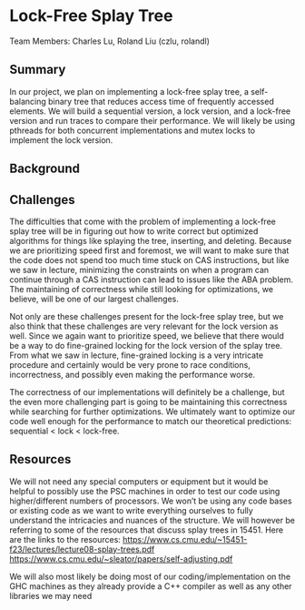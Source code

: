 # Lock-Free Splay Tree 

Team Members: Charles Lu, Roland Liu (czlu, rolandl)

## Summary
In our project, we plan on implementing a lock-free splay tree, a self-balancing binary tree that reduces access time of frequently accessed elements. We will build a sequential version, a lock version, and a lock-free version and run traces to compare their performance. We will likely be using pthreads for both concurrent implementations and mutex locks to implement the lock version.

## Background

## Challenges
The difficulties that come with the problem of implementing a lock-free splay tree will be in figuring out how to write correct but optimized algorithms for things like splaying the tree, inserting, and deleting. Because we are prioritizing speed first and foremost, we will want to make sure that the code does not spend too much time stuck on CAS instructions, but like we saw in lecture, minimizing the constraints on when a program can continue through a CAS instruction can lead to issues like the ABA problem. The maintaining of correctness while still looking for optimizations, we believe, will be one of our largest challenges.

Not only are these challenges present for the lock-free splay tree, but we also think that these  challenges are very relevant for the lock version as well. Since we again want to prioritize speed, we believe that there would be a way to do fine-grained locking for the lock version of the splay tree. From what we saw in lecture, fine-grained locking is a very intricate procedure and certainly would be very prone to race conditions, incorrectness, and possibly even making the performance worse.

The correctness of our implementations will definitely be a challenge, but the even more challenging part is going to be maintaining this correctness while searching for further optimizations. We ultimately want to optimize our code well enough for the performance to match our theoretical predictions: sequential < lock < lock-free.

## Resources
We will not need any special computers or equipment but it would be helpful to possibly use the PSC machines in order to test our code using higher/different numbers of processors. We won’t be using any code bases or existing code as we want to write everything ourselves to fully understand the intricacies and nuances of the structure. We will however be referring to some of the resources that discuss splay trees in 15451. Here are the links to the resources:
https://www.cs.cmu.edu/~15451-f23/lectures/lecture08-splay-trees.pdf
https://www.cs.cmu.edu/~sleator/papers/self-adjusting.pdf

We will also most likely be doing most of our coding/implementation on the GHC machines as they already provide a C++ compiler as well as any other libraries we may need

